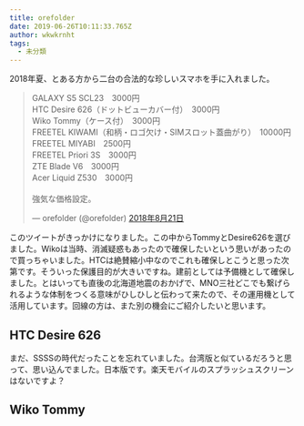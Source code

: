 ```yaml
---
title: orefolder
date: 2019-06-26T10:11:33.765Z
author: wkwkrnht
tags:
  - 未分類
---
```

2018年夏、とある方から二台の合法的な珍しいスマホを手に入れました。

<blockquote class="twitter-tweet" data-lang="ja"><p lang="ja" dir="ltr">GALAXY S5 SCL23　3000円<br>HTC Desire 626（ドットビューカバー付）　3000円<br>Wiko Tommy（ケース付）　3000円<br>FREETEL KIWAMI（和柄・ロゴ欠け・SIMスロット蓋曲がり）　10000円<br>FREETEL MIYABI　2500円<br>FREETEL Priori 3S　3000円<br>ZTE Blade V6　3000円<br>Acer Liquid Z530　3000円<br><br>強気な価格設定。</p>&mdash; orefolder (@orefolder) <a href="https://twitter.com/orefolder/status/1031849252274593792?ref_src=twsrc%5Etfw">2018年8月21日</a></blockquote>
<script async src="https://platform.twitter.com/widgets.js" charset="utf-8"></script>

このツイートがきっかけになりました。この中からTommyとDesire626を選びました。Wikoは当時、消滅疑惑もあったので確保したいという思いがあったので買っちゃいました。HTCは絶賛縮小中なのでこれも確保しとこうと思った次第です。そういった保護目的が大きいですね。建前としては予備機として確保しました。とはいっても直後の北海道地震のおかげで、MNO三社どこでも繋げられるような体制をつくる意味がひしひしと伝わって来たので、その運用機として活用しています。回線の方は、また別の機会にご紹介したいと思います。

## HTC Desire 626

まだ、SSSSの時代だったことを忘れていました。台湾版と似ているだろうと思って、思い込んでました。日本版です。楽天モバイルのスプラッシュスクリーンはないですよ？

## Wiko Tommy
